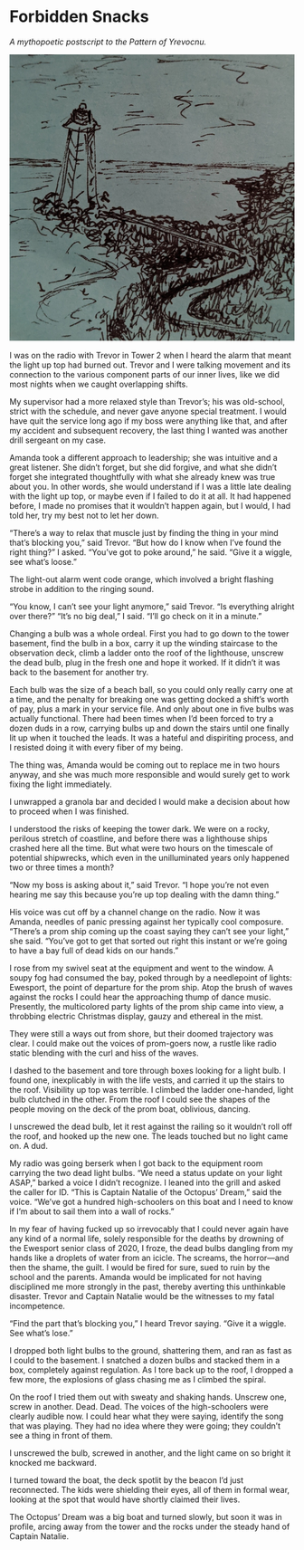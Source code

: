 # Forbidden Snacks

_A mythopoetic postscript to the Pattern of Yrevocnu._

![](lighthouse-illustration.jpeg)

I was on the radio with Trevor in Tower 2 when I heard the alarm that meant the light up top had burned out. Trevor and I were talking movement and its connection to the various component parts of our inner lives, like we did most nights when we caught overlapping shifts.

My supervisor had a more relaxed style than Trevor’s; his was old-school, strict with the schedule, and never gave anyone special treatment. I would have quit the service long ago if my boss were anything like that, and after my accident and subsequent recovery, the last thing I wanted was another drill sergeant on my case.

Amanda took a different approach to leadership; she was intuitive and a great listener. She didn’t forget, but she did forgive, and what she didn’t forget she integrated thoughtfully with what she already knew was true about you. In other words, she would understand if I was a little late dealing with the light up top, or maybe even if I failed to do it at all. It had happened before, I made no promises that it wouldn’t happen again, but I would, I had told her, try my best not to let her down.

“There’s a way to relax that muscle just by finding the thing in your mind that’s blocking you,” said Trevor. “But how do I know when I’ve found the right thing?” I asked. “You’ve got to poke around,” he said. “Give it a wiggle, see what’s loose.”

The light-out alarm went code orange, which involved a bright flashing strobe in addition to the ringing sound.

“You know, I can’t see your light anymore,” said Trevor. “Is everything alright over there?” “It’s no big deal,” I said. “I’ll go check on it in a minute.”

Changing a bulb was a whole ordeal. First you had to go down to the tower basement, find the bulb in a box, carry it up the winding staircase to the observation deck, climb a ladder onto the roof of the lighthouse, unscrew the dead bulb, plug in the fresh one and hope it worked. If it didn’t it was back to the basement for another try.

Each bulb was the size of a beach ball, so you could only really carry one at a time, and the penalty for breaking one was getting docked a shift’s worth of pay, plus a mark in your service file. And only about one in five bulbs was actually functional. There had been times when I’d been forced to try a dozen duds in a row, carrying bulbs up and down the stairs until one finally lit up when it touched the leads. It was a hateful and dispiriting process, and I resisted doing it with every fiber of my being.

The thing was, Amanda would be coming out to replace me in two hours anyway, and she was much more responsible and would surely get to work fixing the light immediately.

I unwrapped a granola bar and decided I would make a decision about how to proceed when I was finished.

I understood the risks of keeping the tower dark. We were on a rocky, perilous stretch of coastline, and before there was a lighthouse ships crashed here all the time. But what were two hours on the timescale of potential shipwrecks, which even in the unilluminated years only happened two or three times a month?

“Now my boss is asking about it,” said Trevor. “I hope you’re not even hearing me say this because you’re up top dealing with the damn thing.”

His voice was cut off by a channel change on the radio. Now it was Amanda, needles of panic pressing against her typically cool composure. “There’s a prom ship coming up the coast saying they can’t see your light,” she said. “You’ve got to get that sorted out right this instant or we’re going to have a bay full of dead kids on our hands.”

I rose from my swivel seat at the equipment and went to the window. A soupy fog had consumed the bay, poked through by a needlepoint of lights: Ewesport, the point of departure for the prom ship. Atop the brush of waves against the rocks I could hear the approaching thump of dance music. Presently, the multicolored party lights of the prom ship came into view, a throbbing electric Christmas display, gauzy and ethereal in the mist.

They were still a ways out from shore, but their doomed trajectory was clear. I could make out the voices of prom-goers now, a rustle like radio static blending with the curl and hiss of the waves.

I dashed to the basement and tore through boxes looking for a light bulb. I found one, inexplicably in with the life vests, and carried it up the stairs to the roof. Visibility up top was terrible. I climbed the ladder one-handed, light bulb clutched in the other. From the roof I could see the shapes of the people moving on the deck of the prom boat, oblivious, dancing.

I unscrewed the dead bulb, let it rest against the railing so it wouldn’t roll off the roof, and hooked up the new one. The leads touched but no light came on. A dud.

My radio was going berserk when I got back to the equipment room carrying the two dead light bulbs. “We need a status update on your light ASAP,” barked a voice I didn’t recognize. I leaned into the grill and asked the caller for ID. “This is Captain Natalie of the Octopus’ Dream,” said the voice. “We’ve got a hundred high-schoolers on this boat and I need to know if I’m about to sail them into a wall of rocks.”

In my fear of having fucked up so irrevocably that I could never again have any kind of a normal life, solely responsible for the deaths by drowning of the Ewesport senior class of 2020, I froze, the dead bulbs dangling from my hands like a droplets of water from an icicle. The screams, the horror—and then the shame, the guilt. I would be fired for sure, sued to ruin by the school and the parents. Amanda would be implicated for not having disciplined me more strongly in the past, thereby averting this unthinkable disaster. Trevor and Captain Natalie would be the witnesses to my fatal incompetence.

“Find the part that’s blocking you,” I heard Trevor saying. “Give it a wiggle. See what’s lose.”

I dropped both light bulbs to the ground, shattering them, and ran as fast as I could to the basement. I snatched a dozen bulbs and stacked them in a box, completely against regulation. As I tore back up to the roof, I dropped a few more, the explosions of glass chasing me as I climbed the spiral.

On the roof I tried them out with sweaty and shaking hands. Unscrew one, screw in another. Dead. Dead. The voices of the high-schoolers were clearly audible now. I could hear what they were saying, identify the song that was playing. They had no idea where they were going; they couldn’t see a thing in front of them.

I unscrewed the bulb, screwed in another, and the light came on so bright it knocked me backward.

I turned toward the boat, the deck spotlit by the beacon I’d just reconnected. The kids were shielding their eyes, all of them in formal wear, looking at the spot that would have shortly claimed their lives.

The Octopus’ Dream was a big boat and turned slowly, but soon it was in profile, arcing away from the tower and the rocks under the steady hand of Captain Natalie.
